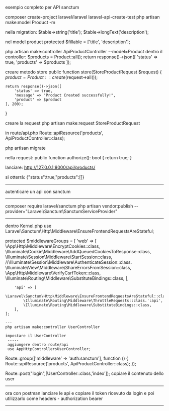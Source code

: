 esempio completo per API sanctum


composer create-project laravel/laravel laravel-api-create-test
php artisan make:model Product -m

nella migration:
$table->string('title');
$table->longText('description');

nel model product
protected $fillable = ['title', 'description'];

php artisan make:controller ApiProductController --model=Product
dentro il controller:
$products = Product::all();
return response()->json([
	'status' => true,
	'products' => $products
]);

creare metodo store
public function store(StoreProductRequest $request)
 {
	$product = Product::create($request->all());

	return response()->json([
    	'status' => true,
    	'message' => "Product Created successfully!",
    	'product' => $product
	], 200);
 }

creare la request
 php artisan make:request StoreProductRequest

 in route/api.php
 Route::apiResource('products', ApiProductController::class);

 php artisan migrate

nella request:
 public function authorize(): bool
    {
        return true;
    }

lanciare:
http://127.0.0.1:8000/api/products/

si otterrà: {"status":true,"products":[]}

*********
autenticare un api con sanctum
*********

composer require laravel/sanctum
php artisan vendor:publish --provider="Laravel\Sanctum\SanctumServiceProvider"

----
dentro Kernel.php
use Laravel\Sanctum\Http\Middleware\EnsureFrontendRequestsAreStateful;

protected $middlewareGroups = [
        'web' => [
            \App\Http\Middleware\EncryptCookies::class,
            \Illuminate\Cookie\Middleware\AddQueuedCookiesToResponse::class,
            \Illuminate\Session\Middleware\StartSession::class,
            //\Illuminate\Session\Middleware\AuthenticateSession::class.
            \Illuminate\View\Middleware\ShareErrorsFromSession::class,
            \App\Http\Middleware\VerifyCsrfToken::class,
            \Illuminate\Routing\Middleware\SubstituteBindings::class,
        ],

        'api' => [
            \Laravel\Sanctum\Http\Middleware\EnsureFrontendRequestsAreStateful::class,
            \Illuminate\Routing\Middleware\ThrottleRequests::class.':api',
            \Illuminate\Routing\Middleware\SubstituteBindings::class,
        ],
    ];

	---
	php artisan make:controller UserController

	impostare il UserController
	 -----
	 aggiungere dentro route/api
	 use AppHttpControllersUserController;

Route::group(['middleware' => 'auth:sanctum'], function () {
	Route::apiResource('products', ApiProductController::class);
});

Route::post("login",[UserController::class,'index']);
copiare il contenuto dello user

-----
ora con postman lanciare le api e copiare il token ricevuto da login e poi utilizzarlo come headers - authorization bearer

-----
